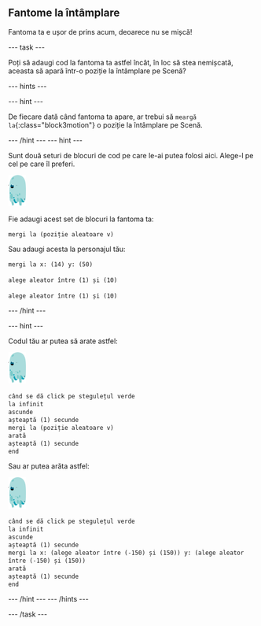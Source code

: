 ## Fantome la întâmplare

Fantoma ta e ușor de prins acum, deoarece nu se mișcă!

\--- task \---

Poți să adaugi cod la fantoma ta astfel încât, în loc să stea nemișcată, aceasta să apară într-o poziție la întâmplare pe Scenă?

\--- hints \---

\--- hint \---

De fiecare dată când fantoma ta apare, ar trebui să `meargă la`{:class="block3motion"} o poziție la întâmplare pe Scenă.

\--- /hint \--- \--- hint \---

Sunt două seturi de blocuri de cod pe care le-ai putea folosi aici. Alege-l pe cel pe care îl preferi.

![fantomă](images/ghost-sprite.png)

Fie adaugi acest set de blocuri la fantoma ta:

```blocks3
mergi la (poziție aleatoare v)
```

Sau adaugi acesta la personajul tău:

```blocks3
mergi la x: (14) y: (50)

alege aleator între (1) și (10)

alege aleator între (1) și (10)
```

\--- /hint \---

\--- hint \---

Codul tău ar putea să arate astfel:

![ghost-sprite](images/ghost-sprite.png)

```blocks3
când se dă click pe stegulețul verde
la infinit
ascunde
așteaptă (1) secunde
mergi la (poziție aleatoare v)
arată
așteaptă (1) secunde
end
```

Sau ar putea arăta astfel:

![ghost-sprite](images/ghost-sprite.png)

```blocks3
când se dă click pe stegulețul verde
la infinit
ascunde
așteaptă (1) secunde
mergi la x: (alege aleator între (-150) și (150)) y: (alege aleator între (-150) și (150))
arată
așteaptă (1) secunde
end
```

\--- /hint \--- \--- /hints \---

\--- /task \---